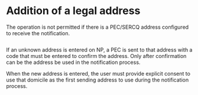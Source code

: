 # Addition of a legal address

The operation is not permitted if there is a PEC/SERCQ address configured to receive the notification.

<figure><img src="../../../../.gitbook/assets/image (7).png" alt=""><figcaption></figcaption></figure>

If an unknown address is entered on NP, a PEC is sent to that address with a code that must be entered to confirm the address. Only after confirmation can be the address be used in the notification process.

When the new address is entered, the user must provide explicit consent to use that domicile as the first sending address to use during the notification process.